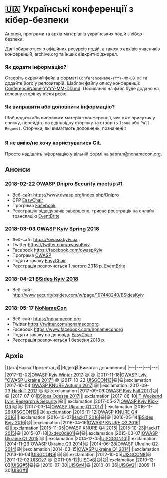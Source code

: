 # 🇺🇦 Українські конференції з кібер-безпеки
Анонси, програми та архів матеріалів українських подій з кібер-безпеки.

Дані збираються з офіційних ресурсів подій, а також з архівів учасників конференцій, archive.org та інших відкритих джерел.

### Як додати інформацію? 
Створіть окремий файл в форматі `ConferenceName-YYYY-MM-DD.md` та додайте його у репозитарій. Шаблон файлу опису конференції: [ConferenceName-YYYY-MM-DD.md](ConferenceName-YYYY-MM-DD.md). Посилання на файл буде додано на головну сторінку після ревю.

### Як виправити або доповнити інформацію?
Щоб додати або виправити матеріал конференції, яка вже присутня у списку, перейдіть на відповідну сторінку та створіть `Issue` або `Pull Request`. Сторінки, які вимагають доповнень, позначені :exclamation:

### Я не вмію/не хочу користуватися Git.
Просто надішліть інформацію у вільній формі на sapran@nonamecon.org.

## Анонси
### 2018-02-22	[OWASP Dnipro Security meetup #1](https://www.owasp.org/index.php/Dnipro)
- Веб-сайт https://www.owasp.org/index.php/Dnipro
- CFP [EasyChair](https://easychair.org/cfp/od_sm1_2018)
- Програма [Facebook](https://www.facebook.com/events/390549114729552/)
- Реєстрацію відвідувачів завершено, триває реєстрація на онлайн-трансляцію [EventBrite](https://www.eventbrite.com/e/owasp-dnipro-security-meetup-1-tickets-41684751213)

### 2018-03-03	[OWASP Kyiv Spring 2018](https://www.owasp.org/index.php/Kyiv)
- Веб-сайт https://owasp.kyiv.ua
- Twitter https://twitter.com/owaspKyiv
- Facebook https://facebook.com/owaspKyiv
- Програма [OWASP](https://www.owasp.org/index.php/Kyiv#tab=Future_Events)
- Подати заявку [EasyChair](https://easychair.org/cfp/OK-Q1-2018)
- Реєстрація розпочнеться 1 лютого 2018 р. [EventBrite](https://www.eventbrite.com/e/owasp-kyiv-meetup-spring-2018-tickets-41664807561)

### 2018-04-21	[BSides Kyiv 2018](https://securitybsides.org.ua)
- Веб-сайт http://www.securitybsides.com/w/page/107448240/BSidesKyiv

### 2018-05-17	[NoNameCon](https://nonamecon.org)
- Веб-сайт https://nonamecon.org
- Twitter https://twitter.com/nonameconorg
- Facebook https://www.facebook.com/nonameconorg
- Подати заявку на доповідь [EasyChair](https://easychair.org/cfp/NNC2018)
- Реєстрація розпочнеться 1 березня 2018 р.

## Архів
|Дата|Назва|Презентації:open_file_folder:|Відео:video_camera:|Вимагає доповнення|
|---|---|---|---|
|2017-12-02|[OWASP Kyiv Winter 2017](events/2017-12-02-owaspkyiv.md)|:smiley:|:smiley:
|2017-11-18|[OWASP Lviv "OWASP Ukraine 2017"](events/2017-11-18-owasplviv.md)|:smiley:
|2017-10-22|[UISGCON13](events/2017-10-22-uisgcon13.md)|:smiley:|:smiley:|:exclamation
|2017-10-04|[OWASP KNURE Autumn 2017](events/2017-10-04-owaspknure.md)|:smiley:||:exclamation
|2017-09-23|[HackIT 2017](events/2017-09-23-hackit.md)|:smiley:|:smiley:|:exclamation
|2017-09-09|[OWASP Kyiv Fall 2017](events/2017-09-09-owaspkyiv.md)|:smiley:|:smiley:
|2017-07-01|[BSides Odessa 2017](events/2017-07-01-bsidesodessa.md)|||:exclamation
|2017-06-10|[IT Weekend Lviv: Research & Security](events/2017-06-10-itweekendlviv.md)|:smiley:||:exclamation
|2017-05-27|[OWASP Kyiv Kick-Off](events/2017-05-27-owaspkyiv.md)|:smiley:|:smiley:
|2017-03-14|[OWASP Ukraine Q1 2017](events/2017-03-14-owaspukraine.md)|||:exclamation
|2016-11-26|[UISGCON12](events/2016-11-26-uisgcon12.md)||:smiley:|:exclamation
|2016-11-12|[OWASP KNURE Q4 2016](events/2016-11-12-owaspknure.md)|||:exclamation
|2016-10-07|[HackIT 2016](events/2016-10-07-hackit.md)|:smiley:|:smiley:
|2016-05-14|[BSides Kyiv 2016](events/2016-05-14-bsideskyiv.md)|:smiley:||:exclamation
|2016-04-16|[OWASP KNURE Q2 2016](events/2016-04-16-owaspknure.md)|:smiley:||:exclamation
|2015-11-05|[OWASP KNURE Q4 2015](events/2015-11-05-owaspknure.md)|
|2015-10-23|[HackIT 2015](events/2015-10-23-hackit.md)|:smiley:
|2015-07-18|[0xdec0de01](events/2015-07-18-0xdec0de01.md)|:smiley:|:smiley:|:exclamation
|2015-03-07|[OWASP Ukraine Q1 2015](events/2015-03-07-owaspukraine.md)|:smiley:||:exclamation
|2014-12-05|[UISGCON10](events/2014-12-05-uisgcon10.md)|||:exclamation
|2014-11-29|[OWASP Ukraine Q3 2014](events/2014-11-29-owaspukraine.md)|:smiley:
|2014-06-28|[OWASP Ukraine Q2 2014](events/2014-06-28-owaspukraine.md)|:smiley:||:exclamation
|2014-03-15|[OWASP Ukraine Q1 2014](events/2014-03-15-owaspukraine.md)|||:exclamation
|2013-10-04|[UISGCON9](events/2013-10-04-uisgcon9.md)|:smiley:|:smiley:|:exclamation
|2012-10-05|[UISGCON8](events/2012-10-05-uisgcon8.md)|:smiley:
|2011-12-02|[UISGv7](events/2011-12-02-uisg7.md)|:smiley:
|2011-05-12|[UISGv6](events/2011-05-12-uisg6.md)|:smiley:|:smiley:|:exclamation
|2010-12-03|[UISG#5](events/2010-12-03-uisg5.md)|:smiley:|:smiley:
|2010-07-30|[UISG#4](events/2010-07-30-uisg4.md)|:smiley:
|2010-01-26|[UISG#2](events/2010-01-26-uisg2.md)|
|2009-11-30|[UISG#1](events/2009-11-30-uisg1.md)|